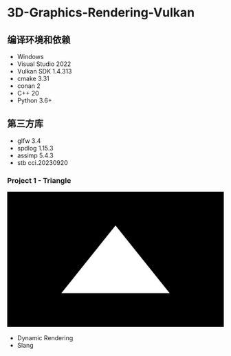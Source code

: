 # 3D-Graphics-Rendering-Vulkan

## 编译环境和依赖
* Windows
* Visual Studio 2022
* Vulkan SDK 1.4.313
* cmake 3.31
* conan 2
* C++ 20
* Python 3.6+

## 第三方库
* glfw 3.4
* spdlog 1.15.3
* assimp 5.4.3
* stb cci.20230920

### Project 1 - Triangle
![](https://github.com/jgw2000/3D-Graphics-Rendering-Vulkan/blob/main/project1/triangle.png)

* Dynamic Rendering
* Slang
